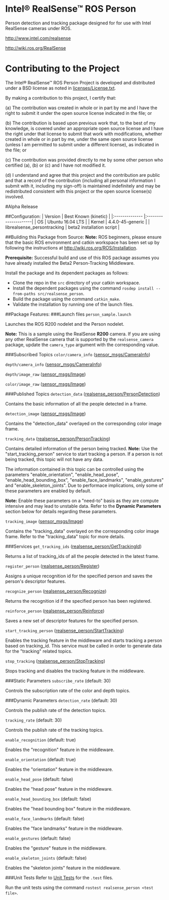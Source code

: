 # Intel&reg; RealSense&trade; ROS Person
Person detection and tracking package designed for for use with Intel RealSense cameras under ROS.

http://www.intel.com/realsense

http://wiki.ros.org/RealSense

# Contributing to the Project

The Intel&reg; RealSense&trade; ROS Person Project is developed and distributed under
a BSD license as noted in [licenses/License.txt](licenses/License.txt).

By making a contribution to this project, I certify that:

(a) The contribution was created in whole or in part by me and I
have the right to submit it under the open source license
indicated in the file; or

(b) The contribution is based upon previous work that, to the best
of my knowledge, is covered under an appropriate open source
license and I have the right under that license to submit that
work with modifications, whether created in whole or in part
by me, under the same open source license (unless I am
permitted to submit under a different license), as indicated
in the file; or

(c) The contribution was provided directly to me by some other
person who certified (a), (b) or (c) and I have not modified
it.

(d) I understand and agree that this project and the contribution
are public and that a record of the contribution (including all
personal information I submit with it, including my sign-off) is
maintained indefinitely and may be redistributed consistent with
this project or the open source license(s) involved.

#Alpha Release

##Configuration:
| Version        | Best Known (kinetic) |
|:-------------- |:---------------------|
| OS             | Ubuntu 16.04 LTS     |
| Kernel         | 4.4.0-45-generic     |
| librealsense_persontracking | beta2 installation script   |

##Building this Package from Source:
<b>Note:</b> ROS beginners, please ensure that the basic ROS environment and catkin workspace has been set up by following the instructions at http://wiki.ros.org/ROS/Installation.

<b>Prerequisite:</b> Successful build and use of this ROS package assumes you have already installed the Beta2 Person-Tracking Middleware.

Install the package and its dependent packages as follows:
 - Clone the repo in the `src` directory of your catkin workspace.
 - Install the dependent packages using the command `rosdep install --from-paths src/realsense_person`.
 - Build the package using the command `catkin_make`.
 - Validate the installation by running one of the launch files.

##Package Features:
###Launch files
`person_sample.launch`

   Launches the ROS R200 nodelet and the Person nodelet.

   <b>Note:</b> This is a sample using the RealSense <b>R200</b> camera.
   If you are using any other RealSense camera that is supported by the `realsense_camera` package,
   update the `camera_type` argument with the corresponding value.

###Subscribed Topics
`color/camera_info` ([sensor_msgs/CameraInfo](http://docs.ros.org/api/sensor_msgs/html/msg/CameraInfo.html))

`depth/camera_info` ([sensor_msgs/CameraInfo](http://docs.ros.org/api/sensor_msgs/html/msg/CameraInfo.html))

`depth/image_raw` ([sensor_msgs/Image](http://docs.ros.org/api/sensor_msgs/html/msg/Image.html))

`color/image_raw` ([sensor_msgs/Image](http://docs.ros.org/api/sensor_msgs/html/msg/Image.html))

###Published Topics
`detection_data` ([realsense_person/PersonDetection](msg/PersonDetection.msg))

   Contains the basic information of all the people detected in a frame.

`detection_image` ([sensor_msgs/Image](http://docs.ros.org/api/sensor_msgs/html/msg/Image.html))

   Contains the "detection_data" overlayed on the corresponding color image frame.

`tracking_data` ([realsense_person/PersonTracking](msg/PersonTracking.msg))

   Contains detailed information of the person being tracked.
   <b>Note:</b> Use the "start_tracking_person" service to start tracking a person. If a person is not being tracked,
   this topic will not have any data.

   The information contained in this topic can be controlled using the parameters
   "enable_orientation", "enable_head_pose", "enable_head_bounding_box", "enable_face_landmarks", "enable_gestures"
   and "enable_skeleton_joints". Due to performace implications, only some of these parameters are enabled by default.

   <b>Note:</b> Enable these parameters on a "need-to" basis as they are compute intensive and may lead to unstable data.
   Refer to the <b>Dynamic Parameters</b> section below for details regarding these parameters.

`tracking_image` ([sensor_msgs/Image](http://docs.ros.org/api/sensor_msgs/html/msg/Image.html))

   Contains the "tracking_data" overlayed on the corresponding color image frame.
   Refer to the "tracking_data" topic for more details.

###Services
`get_tracking_ids` ([realsense_person/GetTrackingId](srv/GetTrackingId.srv))

   Returns a list of tracking_ids of all the people detected in the latest frame.

`register_person` ([realsense_person/Register](srv/Register.srv))

   Assigns a unique recognition id for the specified person and saves the person's descriptor features.

`recognize_person` ([realsense_person/Recognize](srv/Recognize.srv))

   Returns the recognition id if the specified person has been registered.

`reinforce_person` ([realsense_person/Reinforce](srv/Reinforce.srv))

   Saves a new set of descriptor features for the specified person.

`start_tracking_person` ([realsense_person/StartTracking](srv/StartTracking.srv))

   Enables the tracking feature in the middleware and starts tracking a person based on tracking_id.
   This service must be called in order to generate data for the "tracking" related topics.

`stop_tracking` ([realsense_person/StopTracking](srv/StopTracking.srv))

   Stops tracking and disables the tracking feature in the middleware.

###Static Parameters
`subscribe_rate` (default: 30)

   Controls the subscription rate of the color and depth topics.

###Dynamic Parameters
`detection_rate` (default: 30)

   Controls the publish rate of the detection topics.

`tracking_rate` (default: 30)

   Controls the publish rate of the tracking topics.

`enable_recognition` (default: true)

   Enables the "recognition" feature in the middleware.

`enable_orientation` (default: true)

   Enables the "orientation" feature in the middleware.

`enable_head_pose` (default: false)

   Enables the "head pose" feature in the middleware.

`enable_head_bounding_box` (default: false)

   Enables the "head bounding box" feature in the middleware.

`enable_face_landmarks` (default: false)

   Enables the "face landmarks" feature in the middleware.

`enable_gestures` (default: false)

   Enables the "gesture" feature in the middleware.

`enable_skeleton_joints` (default: false)

   Enables the "skeleton joints" feature in the middleware.

###Unit Tests
Refer to [Unit Tests](test/) for the `.test` files.

Run the unit tests using the command `rostest realsense_person <test file>`.

